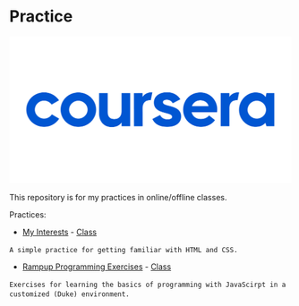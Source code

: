 # Practice

![header](media/pic01.png)

This repository is for my practices in online/offline classes.

Practices:

- [My Interests](coursera/DukeLearnToPragram/MyInterests) - [Class](https://www.coursera.org/learn/duke-programming-web/home/welcome)

`A simple practice for getting familiar with HTML and CSS.`

- [Rampup Programming Exercises](coursera/DukeLearnToPragram/RPE) - [Class](https://www.coursera.org/learn/duke-programming-web/home/welcome)

`Exercises for learning the basics of programming with JavaScirpt in a customized (Duke) environment.`
